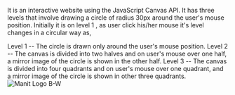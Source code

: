 It is an interactive website using the JavaScript Canvas API. It has three levels that involve drawing a circle of radius 30px around the user's mouse position.
Initially it is on level 1 , as user click his/her mouse it's level changes in a circular way as,

Level 1 -- The circle is drawn only around the user's mouse position.
Level 2 -- The canvas is divided into two halves and on user's mouse over one half, a mirror image of the circle is shown in the other half.
Level 3 -- The canvas is divided into four quadrants and on user's mouse over one quadrant, and a mirror image of the circle is shown in other three quadrants.![Manit Logo B-W](https://github.com/At1902/Canvas-interactive-website/assets/89685626/3bedfed7-cd2d-45f5-89ca-7cabdb27e9b3)
